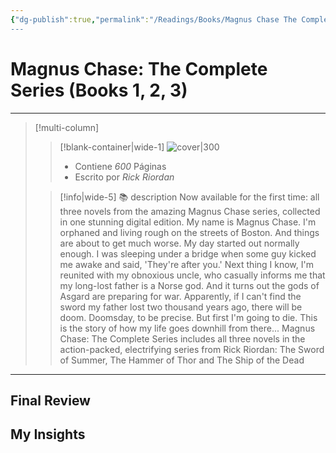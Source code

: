 ```yaml
---
{"dg-publish":true,"permalink":"/Readings/Books/Magnus Chase The Complete Series (Books 1, 2, 3)/","title":"Magnus Chase: The Complete Series (Books 1, 2, 3)","tags":["NoteType/Book"],"created":"2023-10-03T11:58:17.432-05:00","updated":"2023-10-03T11:58:25.462-05:00"}
---
```



# Magnus Chase: The Complete Series (Books 1, 2, 3)
- - -
> [!multi-column]
> 
> > [!blank-container|wide-1]
> >  ![cover|300](http://books.google.com/books/content?id=0Qd7DwAAQBAJ&printsec=frontcover&img=1&zoom=1&edge=curl&source=gbs_api)
> >- Contiene *600* Páginas
> >- Escrito por *Rick Riordan*
> 
> > [!info|wide-5] 📚 description
> > Now available for the first time: all three novels from the amazing Magnus Chase series, collected in one stunning digital edition. My name is Magnus Chase. I'm orphaned and living rough on the streets of Boston. And things are about to get much worse. My day started out normally enough. I was sleeping under a bridge when some guy kicked me awake and said, 'They're after you.' Next thing I know, I'm reunited with my obnoxious uncle, who casually informs me that my long-lost father is a Norse god. And it turns out the gods of Asgard are preparing for war. Apparently, if I can't find the sword my father lost two thousand years ago, there will be doom. Doomsday, to be precise. But first I'm going to die. This is the story of how my life goes downhill from there... Magnus Chase: The Complete Series includes all three novels in the action-packed, electrifying series from Rick Riordan: The Sword of Summer, The Hammer of Thor and The Ship of the Dead
> 

- - -

## Final Review

## My Insights